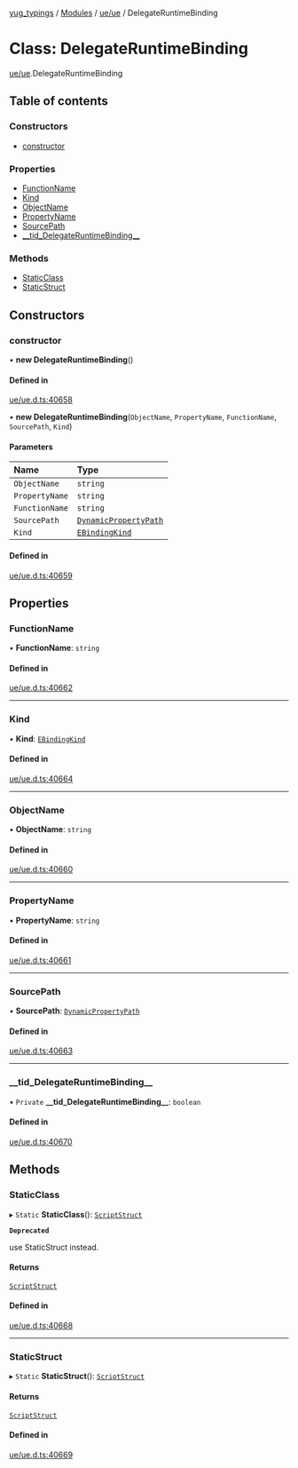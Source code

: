 [yug_typings](../README.md) / [Modules](../modules.md) / [ue/ue](../modules/ue_ue.md) / DelegateRuntimeBinding

# Class: DelegateRuntimeBinding

[ue/ue](../modules/ue_ue.md).DelegateRuntimeBinding

## Table of contents

### Constructors

- [constructor](ue_ue.DelegateRuntimeBinding.md#constructor)

### Properties

- [FunctionName](ue_ue.DelegateRuntimeBinding.md#functionname)
- [Kind](ue_ue.DelegateRuntimeBinding.md#kind)
- [ObjectName](ue_ue.DelegateRuntimeBinding.md#objectname)
- [PropertyName](ue_ue.DelegateRuntimeBinding.md#propertyname)
- [SourcePath](ue_ue.DelegateRuntimeBinding.md#sourcepath)
- [\_\_tid\_DelegateRuntimeBinding\_\_](ue_ue.DelegateRuntimeBinding.md#__tid_delegateruntimebinding__)

### Methods

- [StaticClass](ue_ue.DelegateRuntimeBinding.md#staticclass)
- [StaticStruct](ue_ue.DelegateRuntimeBinding.md#staticstruct)

## Constructors

### constructor

• **new DelegateRuntimeBinding**()

#### Defined in

[ue/ue.d.ts:40658](https://github.com/YugMetaverse/yug_typings/blob/25cad34/ue/ue.d.ts#L40658)

• **new DelegateRuntimeBinding**(`ObjectName`, `PropertyName`, `FunctionName`, `SourcePath`, `Kind`)

#### Parameters

| Name | Type |
| :------ | :------ |
| `ObjectName` | `string` |
| `PropertyName` | `string` |
| `FunctionName` | `string` |
| `SourcePath` | [`DynamicPropertyPath`](ue_ue.DynamicPropertyPath.md) |
| `Kind` | [`EBindingKind`](../enums/ue_ue.EBindingKind.md) |

#### Defined in

[ue/ue.d.ts:40659](https://github.com/YugMetaverse/yug_typings/blob/25cad34/ue/ue.d.ts#L40659)

## Properties

### FunctionName

• **FunctionName**: `string`

#### Defined in

[ue/ue.d.ts:40662](https://github.com/YugMetaverse/yug_typings/blob/25cad34/ue/ue.d.ts#L40662)

___

### Kind

• **Kind**: [`EBindingKind`](../enums/ue_ue.EBindingKind.md)

#### Defined in

[ue/ue.d.ts:40664](https://github.com/YugMetaverse/yug_typings/blob/25cad34/ue/ue.d.ts#L40664)

___

### ObjectName

• **ObjectName**: `string`

#### Defined in

[ue/ue.d.ts:40660](https://github.com/YugMetaverse/yug_typings/blob/25cad34/ue/ue.d.ts#L40660)

___

### PropertyName

• **PropertyName**: `string`

#### Defined in

[ue/ue.d.ts:40661](https://github.com/YugMetaverse/yug_typings/blob/25cad34/ue/ue.d.ts#L40661)

___

### SourcePath

• **SourcePath**: [`DynamicPropertyPath`](ue_ue.DynamicPropertyPath.md)

#### Defined in

[ue/ue.d.ts:40663](https://github.com/YugMetaverse/yug_typings/blob/25cad34/ue/ue.d.ts#L40663)

___

### \_\_tid\_DelegateRuntimeBinding\_\_

• `Private` **\_\_tid\_DelegateRuntimeBinding\_\_**: `boolean`

#### Defined in

[ue/ue.d.ts:40670](https://github.com/YugMetaverse/yug_typings/blob/25cad34/ue/ue.d.ts#L40670)

## Methods

### StaticClass

▸ `Static` **StaticClass**(): [`ScriptStruct`](ue_ue.ScriptStruct.md)

**`Deprecated`**

use StaticStruct instead.

#### Returns

[`ScriptStruct`](ue_ue.ScriptStruct.md)

#### Defined in

[ue/ue.d.ts:40668](https://github.com/YugMetaverse/yug_typings/blob/25cad34/ue/ue.d.ts#L40668)

___

### StaticStruct

▸ `Static` **StaticStruct**(): [`ScriptStruct`](ue_ue.ScriptStruct.md)

#### Returns

[`ScriptStruct`](ue_ue.ScriptStruct.md)

#### Defined in

[ue/ue.d.ts:40669](https://github.com/YugMetaverse/yug_typings/blob/25cad34/ue/ue.d.ts#L40669)
